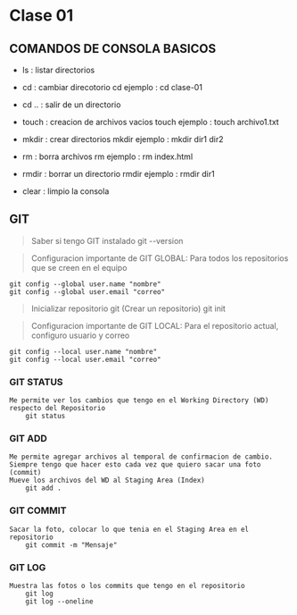 # Clase 01

## COMANDOS DE CONSOLA BASICOS

* ls : listar directorios

* cd : cambiar direcotorio
    cd <directorio>
    ejemplo : cd clase-01

* cd .. : salir de un directorio

* touch : creacion de archivos vacios
    touch<nombre-archivo>
    ejemplo : touch archivo1.txt

* mkdir : crear directorios
    mkdir<nombre-directorio>
    ejemplo : mkdir dir1 dir2

* rm : borra archivos
    rm<archivo-a-borrar>
    ejemplo : rm index.html

* rmdir : borrar un directorio
    rmdir<directorio-a-borrar>
    ejemplo : rmdir dir1

* clear : limpio la consola

## GIT

> Saber si tengo GIT instalado
    git --version

> Configuracion importante de GIT
  GLOBAL: Para todos los repositorios que se creen en el equipo

    git config --global user.name "nombre"
    git config --global user.email "correo"

> Inicializar repositorio git (Crear un repositorio)
    git init

> Configuracion importante de GIT
  LOCAL: Para el repositorio actual, configuro usuario y correo

    git config --local user.name "nombre"
    git config --local user.email "correo"

### GIT STATUS
    Me permite ver los cambios que tengo en el Working Directory (WD) respecto del Repositorio
        git status

### GIT ADD
    Me permite agregar archivos al temporal de confirmacion de cambio. Siempre tengo que hacer esto cada vez que quiero sacar una foto (commit)
    Mueve los archivos del WD al Staging Area (Index)
        git add .

### GIT COMMIT
    Sacar la foto, colocar lo que tenia en el Staging Area en el repositorio
        git commit -m "Mensaje"

### GIT LOG
    Muestra las fotos o los commits que tengo en el repositorio
        git log
        git log --oneline